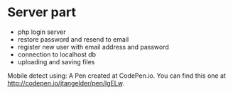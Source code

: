 # Server part

- php login server
- restore password and resend to email
- register new user with email address and password
- connection to localhost db
- uploading and saving files


Mobile detect using:
A Pen created at CodePen.io. You can find this one at http://codepen.io/jtangelder/pen/lgELw.
